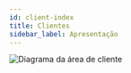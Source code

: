 ```yaml
---
id: client-index
title: Clientes
sidebar_label: Apresentação
---
```


![Diagrama da área de cliente](/img/client/client-diagram.jpeg)